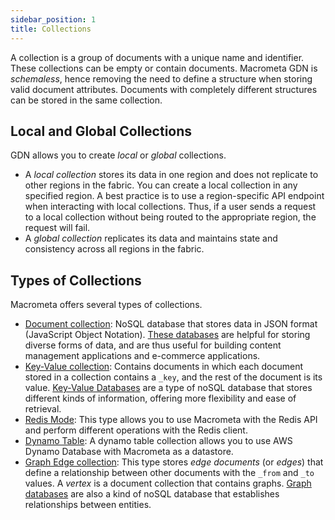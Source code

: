 ```yaml
---
sidebar_position: 1
title: Collections
---
```


A collection is a group of documents with a unique name and identifier. These collections can be empty or contain documents. Macrometa GDN is _schemaless_, hence removing the need to define a structure when storing valid document attributes. Documents with completely different structures can be stored in the same collection.

## Local and Global Collections

GDN allows you to create _local_ or _global_ collections.

- A _local collection_ stores its data in one region and does not replicate to other regions in the fabric. You can create a local collection in any specified region. A best practice is to use a region-specific API endpoint when interacting with local collections. Thus, if a user sends a request to a local collection without being routed to the appropriate region, the request will fail.
- A _global collection_ replicates its data and maintains state and consistency across all regions in the fabric.

## Types of Collections

Macrometa offers several types of collections.

- [Document collection](types-collections/documents/index.md): NoSQL database that stores data in JSON format (JavaScript Object Notation). [These databases](https://www.macrometa.com/articles/what-is-document-database) are helpful for storing diverse forms of data, and are thus useful for building content management applications and e-commerce applications.
- [Key-Value collection](types-collections/keyvalue/index.md): Contains documents in which each document stored in a collection contains a `_key`, and the rest of the document is its value.  [Key-Value Databases](https://www.macrometa.com/articles/key-value-databases) are a type of noSQL database that stores different kinds of information, offering more flexibility and ease of retrieval.
- [Redis Mode](redis-mode/index.md): This type allows you to use Macrometa with the Redis API and perform different operations with the Redis client.
- [Dynamo Table](dynamo/create-dynamo-table.md): A dynamo table collection allows you to use AWS Dynamo Database with Macrometa as a datastore.
- [Graph Edge collection](graph-edge/index.md): This type stores _edge documents_ (or _edges_) that define a relationship between other documents with the `_from` and `_to` values. A _vertex_ is a document collection that contains graphs. [Graph databases](https://www.macrometa.com/articles/what-is-graph-database) are also a kind of noSQL database that establishes relationships between entities.
